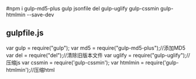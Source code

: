 #npm i gulp-md5-plus gulp jsonfile del gulp-uglify gulp-cssmin gulp-htmlmin --save-dev

## gulpfile.js
var gulp = require("gulp");
var md5 = require("gulp-md5-plus");//添加MD5
var del = require("del");//清除旧版本文件
var uglify = require("gulp-uglify");//压缩js
var cssmin = require('gulp-cssmin');
var htmlmin = require('gulp-htmlmin');//压缩html
